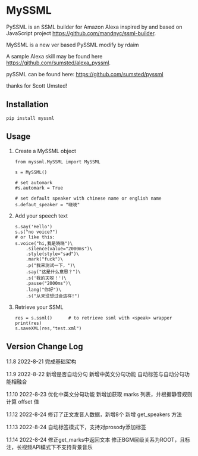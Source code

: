 # MySSML

PySSML is an SSML builder for Amazon Alexa inspired by and based on JavaScript project https://github.com/mandnyc/ssml-builder.

MySSML is a new ver based PySSML modify by rdaim

A sample Alexa skill may be found here https://github.com/sumsted/alexa_pyssml.

pySSML can be found here: https://github.com/sumsted/pyssml

thanks for Scott Umsted!

## Installation

```
pip install myssml
```

## Usage

1. Create a MySSML object

    ```
    from myssml.MySSML import MySSML

    s = MySSML()

    # set automark
    #s.automark = True

    # set default speaker with chinese name or english name
    s.defaut_speaker = "晓晓"

    ```

2. Add your speech text

    ```
    s.say('Hello')
    s.s("no voice?")
    # or like this:
    s.voice("hi,我是晓晓")\
        .silence(value="2000ms")\
        .style(style="sad")\
        .mark("fuck")\
        .p("我来测试一下，")\
        .say("这是什么意思？")\
        .s('我的天呀！')\
        .pause("2000ms")\
        .lang("你好")\
        .s("从来没想过会这样!")
    ```

3. Retrieve your SSML

    ```
    res = s.ssml()      # to retrieve ssml with <speak> wrapper
    print(res)
    s.saveXML(res,"test.xml")
    ```

## Version Change Log


1.1.8
    2022-8-21
    完成基础架构


1.1.9
    2022-8-22
    新增是否自动分句
    新增中英文分句功能
    自动标签与自动分句功能相融合


1.1.10
    2022-8-23
    优化中英文分句功能
    新增加获取 marks 列表，并根据静音规则计算 offset 值

1.1.12
    2022-8-24
    修订了正文发音人数据，新增8个
    新增 get_speakers 方法

1.1.13
    2022-8-24
    自动标签模式下，支持对prosody添加标签

1.1.14
    2022-8-24
    修正get_marks中返回文本
    修正BGM层级关系为ROOT，且标注，长视频API模式下不支持背景音乐    